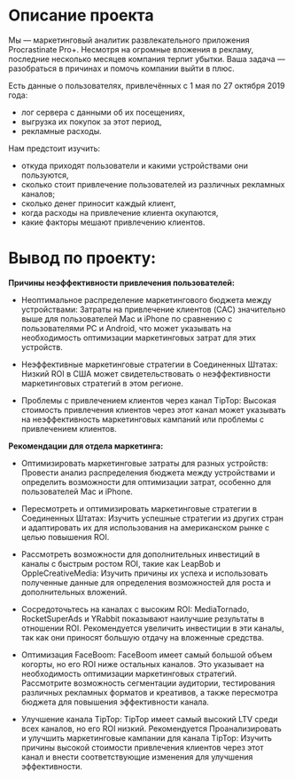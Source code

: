 # Описание проекта
Мы — маркетинговый аналитик развлекательного приложения Procrastinate Pro+. Несмотря на огромные вложения в рекламу, последние несколько месяцев компания терпит убытки. Ваша задача — разобраться в причинах и помочь компании выйти в плюс.

Есть данные о пользователях, привлечённых с 1 мая по 27 октября 2019 года:
- лог сервера с данными об их посещениях,
- выгрузка их покупок за этот период,
- рекламные расходы.

  
Нам предстоит изучить:
- откуда приходят пользователи и какими устройствами они пользуются,
- сколько стоит привлечение пользователей из различных рекламных каналов;
- сколько денег приносит каждый клиент,
- когда расходы на привлечение клиента окупаются,
- какие факторы мешают привлечению клиентов.


# Вывод по проекту:

**Причины неэффективности привлечения пользователей:**
- Неоптимальное распределение маркетингового бюджета между устройствами: Затраты на привлечение клиентов (CAC) значительно выше для пользователей Mac и iPhone по сравнению с пользователями PC и Android, что может указывать на необходимость оптимизации маркетинговых затрат для этих устройств.


- Неэффективные маркетинговые стратегии в Соединенных Штатах: Низкий ROI в США может свидетельствовать о неэффективности маркетинговых стратегий в этом регионе.


- Проблемы с привлечением клиентов через канал TipTop: Высокая стоимость привлечения клиентов через этот канал может указывать на неэффективность маркетинговых кампаний или проблемы с привлечением клиентов.


**Рекомендации для отдела маркетинга:**

- Оптимизировать маркетинговые затраты для разных устройств: Провести анализ распределения бюджета между устройствами и определить возможности для оптимизации затрат, особенно для пользователей Mac и iPhone.


- Пересмотреть и оптимизировать маркетинговые стратегии в Соединенных Штатах: Изучить успешные стратегии из других стран и адаптировать их для использования на американском рынке с целью повышения ROI.


- Рассмотреть возможности для дополнительных инвестиций в каналы с быстрым ростом ROI, такие как LeapBob и OppleCreativeMedia: Изучить причины их успеха и использовать полученные данные для определения возможностей для роста и дополнительных вложений.


- Сосредоточьтесь на каналах с высоким ROI: MediaTornado, RocketSuperAds и YRabbit показывают наилучшие результаты в отношении ROI. Рекомендуется увеличить инвестиции в эти каналы, так как они приносят большую отдачу на вложенные средства.



- Оптимизация FaceBoom: FaceBoom имеет самый большой объем когорты, но его ROI ниже остальных каналов. Это указывает на необходимость оптимизации маркетинговых стратегий. Рассмотрите возможность сегментации аудитории, тестирования различных рекламных форматов и креативов, а также пересмотра бюджета для повышения эффективности канала.



- Улучшение канала TipTop: TipTop имеет самый высокий LTV среди всех каналов, но его ROI низкий. Рекомендуется Проанализировать и улучшить маркетинговые кампании для канала TipTop: Изучить причины высокой стоимости привлечения клиентов через этот канал и внести соответствующие изменения для улучшения эффективности.
